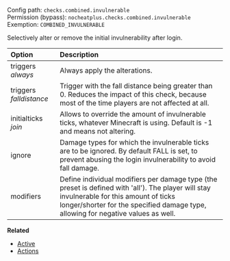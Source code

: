 Config path: `checks.combined.invulnerable`  
Permission (bypass): `nocheatplus.checks.combined.invulnerable`  
Exemption: `COMBINED_INVULNERABLE`  

Selectively alter or remove the initial invulnerability after login.

| Option                  | Description |
| :---------------------- | :---------- |
| triggers _always_       | Always apply the alterations. |
| triggers _falldistance_ | Trigger with the fall distance being greater than 0. Reduces the impact of this check, because most of the time players are not affected at all. |
| initialticks _join_   | Allows to override the amount of invulnerable ticks, whatever Minecraft is using. Default is -1 and means not altering. |
| ignore                  | Damage types for which the invulnerable ticks are to be ignored. By default FALL is set, to prevent abusing the login invulnerability to avoid fall damage. |
| modifiers | Define individual modifiers per damage type (the preset is defined with 'all'). The player will stay invulnerable for this amount of ticks longer/shorter for the specified damage type, allowing for negative values as well. |

**Related**
* [Active](https://github.com/Updated-NoCheatPlus/Docs/blob/master/Settings/General.md#active)
* [Actions](https://github.com/Updated-NoCheatPlus/Docs/blob/master/Settings/General.md#actions)
